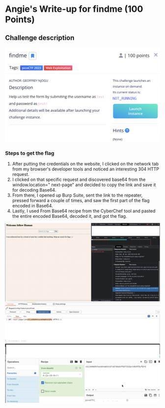 <h1> Angie's Write-up for findme (100 Points) </h1>

<h2>Challenge description</h2>

<img width="700" alt="web exploitation challenge" src="https://github.com/angietechcafe/CTFWriteUps/blob/main/PicoCTF/Web%20Exploitation/findme.png?raw=true">

<h3>Steps to get the flag</h3>

<p>
  <ol>
  <li> After putting the credentials on the website, I clicked on the network tab from my browser's developer tools and noticed an interesting 304 HTTP request.</li>
  <li> I clicked on that specific request and discovered base64 from the window.location=" next-page" and decided to copy the link and save it for decoding Base64.</li>
  <li>From there, I opened up Burp Suite, sent the link to the repeater, pressed forward a couple of times, and saw the first part of the flag encoded in Base64.</li>
  <li>Lastly, I used From Base64 recipe from the CyberChef tool and pasted the entire encoded Base64, decoded it, and got the flag.</li>
   </ol>
</p>

<img width="700" alt="findme_one" src="https://github.com/angietechcafe/CTFWriteUps/blob/main/PicoCTF/Web%20Exploitation/Find_me_One.png?raw=true">
<img width="700" alt="findme_two" src="https://github.com/angietechcafe/CTFWriteUps/blob/main/PicoCTF/Web%20Exploitation/findme_pt_2.png?raw=true">
<img width="700" alt="findme_three" src="https://github.com/angietechcafe/CTFWriteUps/blob/main/PicoCTF/Web%20Exploitation/findme_pt_3.png?raw=true">
